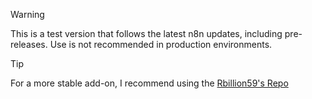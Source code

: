 > [!WARNING]  
> This is a test version that follows the latest n8n updates, including pre-releases. Use is not recommended in production environments.

> [!TIP]
> For a more stable add-on, I recommend using the [Rbillion59's Repo](https://github.com/Rbillon59/hass-n8n)
